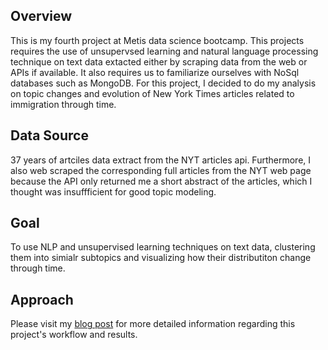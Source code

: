 ## **Overview**

This is my fourth project at Metis data science bootcamp. This projects requires the use of unsupervsed learning and natural language processing technique on text data extacted either by scraping data from the web or APIs if available. It also requires us to familiarize ourselves with NoSql databases such as MongoDB. For this project, I decided to do my analysis on topic changes and evolution of New York Times articles related to immigration through time.

## **Data Source**

37 years of artciles data extract from the NYT articles api. Furthermore, I also web scraped the corresponding full articles 
from the NYT web page because the API only returned me a short abstract of the articles, which I thought was insuffficient for good topic modeling.

## **Goal**

To use NLP and unsupervised learning techniques on text data, clustering them into simialr subtopics and visualizing how their distributiton change through time.

## **Approach**

Please visit my [blog post](https://willtseng12.github.io/FourthBlog/) for more detailed information regarding this project's workflow and results.

